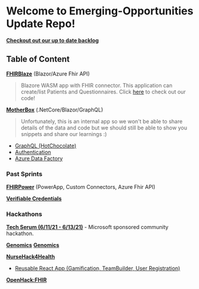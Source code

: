 # Welcome to Emerging-Opportunities Update Repo!

[**Checkout out our up to date backlog**](https://dev.azure.com/HLSHack/CSU%20Backlog/_backlogs/backlog/CSU%20Backlog%20Team/Epics)

## Table of Content

[**FHIRBlaze**](Projects/FHIR/FHIRBlaze) (Blazor/Azure Fhir API) 
> Blazore WASM app with FHIR connector. This application can create/list Patients and Questionnaires. Click [here](https://github.com/microsoft/fhirblaze) to check out our code! 

[**MotherBox**](Projects/MotherBox) (.NetCore/Blazor/GraphQL) 
> Unfortunately, this is an internal app so we won't be able to share details of the data and code but we should still be able to show you snippets and share our learnings :)
- [GraphQL (HotChocolate)](https://github.com/microsoft/emerging-opportunities/tree/main/Projects/MotherBox/learnings/GraphQL)
- [Authentication](https://github.com/microsoft/emerging-opportunities/tree/main/Projects/MotherBox/learnings/.NET/Authentication)
- [Azure Data Factory](https://github.com/microsoft/emerging-opportunities/tree/main/Projects/MotherBox/learnings/ADF)


### Past Sprints

[**FHIRPower**](Projects/FHIR/FHIRPower) (PowerApp, Custom Connectors, Azure Fhir API)

[**Verifiable Credentials**](Projects/Verifiable-Credentials)

### Hackathons

[**Tech Serum (6/11/21 - 6/13/21)**](https://www.thewhyse.com/events/techserum-healthcare-er-visit/) - Microsoft sponsored community hackathon. 

[**Genomics**](Hackathons/Genomics)
[**Genomics**](Hackathons/Genomics)

[**NurseHack4Health**](Projects/NurseHack4Health)
- [Reusable React App (Gamification, TeamBuilder, User Registration)](https://github.com/microsoft/emerging-opportunities/tree/main/NurseHack4Health#reusable-ips)

[**OpenHack:FHIR**](Projects/FHIR/Hackathon)
